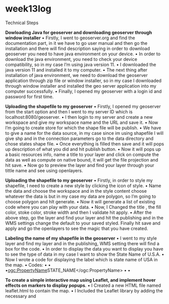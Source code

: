 # week13log


Technical Steps


**Dowloading Java for geoserver and downloading geoserver through window installer**
• Firstly, I went to geoserver.org and find the documentation part, in it we have to go user manual and then go the installation and there will find description saying in order to download geoserver you need to have java environment on your device.
• In order to download the java environment, you need to check your device compatibility, so in my case I’m using java version 11.
• I downloaded the java version 11 and installed it to my computer.
• The next thing after installation of java environment, we need to download the geoserver application through zip file or window installer, so in my case I downloaded through window installer and installed the geo server application into my computer successfully.
• Finally, I opened my geoserver with a login id and password for first time.



**Uploading the shapefile to my geoserver**
• Firstly, I opened my geoserver from the start option and then I went to my server ID which is localhost:8080/geoserver.
• I then login to my server and create a new workspace and give my workspace name and the URL and save it.
• Now I’m going to create store for which the shape file will be publish.
• We have to give a name for the data source, in my case since im using shapefile I will give shp and in the connection parameters go to the data directory and chose states shape file.
• Once everything is filled then save and it will pops up description of what you did and hit publish button.
• Now it will pops up a basic resources info, name a title to your layer and click on  compute the data as well as compute on native bound, it will get the file projection and hit save.
• Now go to preview the layer and find your layer through your tittle name and see using openlayers.



**Uploading the shapefile to my geoserver**
• Firstly, in order to style my shapefile, I need to create a new style by clicking the icon of style.
•  Name the data and choose the workspace and in the style content choose whatever the data is but in my case my data are polygon, so I’m going to choose polygon and hIt generate.
• Now it will generate a list of existing code where you can play with your data.
• Now, I Changed the title , the fill color, stoke color, stroke width and then I validate hit apply.
• After the above step, go the layer and find your layer and hit the publishing and in the WMS settings change the default to your saved styled. Finally hit save and apply and go the openlayers to see the magic that you have created.



**Labeling the name of my shapefile in the geoserver**
• I went to my style layer and find my layer and in the publishing, WMS setting there will find a box for the code.
• In order to display the data you want to display you have to see the type of data in my case I want to show the State Name of U.S.A.
• Now I wrote a code for displaying the label which is state name of USA  in the map.
• Codes:
• <TextSymbolizer>
•  <Label>
•<ogc:PropertyName>STATE_NAME</ogc:PropertyName>
•  </Label>
• </TextSymbolizer>




**To create a simple interactive map using Leaflet,  and implement hover effects on markers to display popups**.
• I Created a new HTML file named leaflet.html to contain the map.
• I Included the Leaflet library by adding the necessary <link> and <script> tags in the HTML file from leaflet website.
• And, then added a <div> element with id map to serve as the container for the map.
• Initialized a new Leaflet map object by calling L.map() and passing the id of the map container.
• Set the initial view coordinates and zoom level using setView() method.
• Added a base map layer using L.tileLayer() and specified the URL template for the OpenStreetMap tiles. (leaflet website)
• Created markers for two locations, Taj Mahal and Shah Jahan Garden, using L.marker() and specifying their coordinates.
• Bound popups to the markers using bindPopup() method and provided appropriate content for each popup.
• Added hover effects to the markers to display popups when the mouse enters the marker area and hide them when the mouse leaves.
• Used Leaflet's event handling mechanism with mouseover and mouseout events to achieve this functionality.
• Attached event listeners to each marker using on('mouseover') and on('mouseout') methods.
• Credit: leaflet website




**Publishing arcgis online hosted feature layer into leaflet**
• I Created a basic HTML5 document structure with <html>, <head>, and <body> tags.
• And, included necessary <meta> tags for character set and viewport settings.
• Added a <div> element with the ID ""map"" to serve as the container for the Leaflet map.
• I then linked Esri Leaflet JavaScript file (esri-leaflet.js) to enable integration with ArcGIS Online services.
• Then Initialized a Leaflet map instance (map) with a specific center coordinate [50.434, -104.625] and zoom level 5.
• Added an ArcGIS Online basemap layer using L.esri.basemapLayer('Topographic') and appended it to the map.
• I defined the URL of the ArcGIS Online hosted feature layer (featureLayerUrl) containing seismic data.
• Created a feature layer object (featureLayer) using L.esri.featureLayer() and specified the URL.
• Added the feature layer to the map using .addTo(map) method.
• Lot of things to learn left such as how to add existing legend in the leaflet map.
• How to add web map etc, due to time constraint im not able to execute it.



**Exploring Clustering method in arcgis online**
• I added the earthquake data from Esri living atlas
• Then I styled the symbology and went to aggregation option in arcgis online and choose clustering option.
• And, adjusted the clustering distance to determine the proximity threshold for points to be grouped together into clusters.
• Configured the appearance of clustered symbols.
• Finally, saved the changes made to the layer settings to apply clustering to the map permanently.




